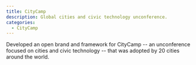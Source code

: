 ```yaml
---
title: CityCamp
description: Global cities and civic technology unconference.
categories:
  - CityCamp
---
```


Developed an open brand and framework for CityCamp -- an unconference focused on cities and civic technology -- that was adopted by 20 cities around the world.
